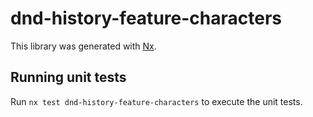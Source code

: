 # dnd-history-feature-characters

This library was generated with [Nx](https://nx.dev).

## Running unit tests

Run `nx test dnd-history-feature-characters` to execute the unit tests.
